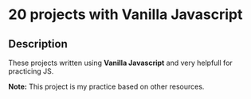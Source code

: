 # 20 projects with Vanilla Javascript

## Description

These projects written using **Vanilla Javascript** and very helpfull for practicing JS.

**Note:** This project is my practice based on other resources.  


